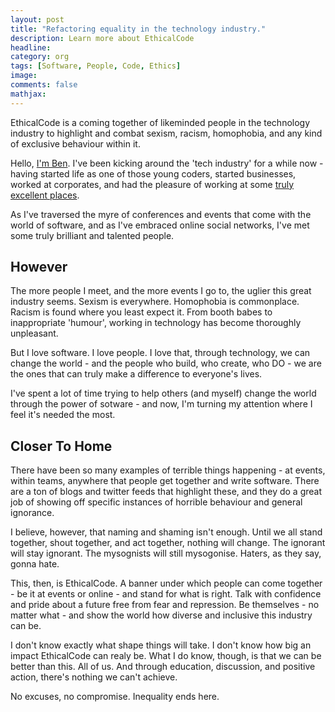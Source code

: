 ```yaml
---
layout: post
title: "Refactoring equality in the technology industry."
description: Learn more about EthicalCode
headline: 
category: org
tags: [Software, People, Code, Ethics]
image: 
comments: false
mathjax: 
---
```

EthicalCode is a coming together of likeminded people in the technology industry to highlight and combat sexism, racism, homophobia, and any kind of exclusive behaviour within it.

Hello, [I'm Ben](http://twitter.com/BenNunney). I've been kicking around the 'tech industry' for a while now - having started life as one of those young coders, started businesses, worked at corporates, and had the pleasure of working at some [truly excellent places](http://www.twilio.com).

As I've traversed the myre of conferences and events that come with the world of software, and as I've embraced online social networks, I've met some truly brilliant and talented people.

## However ##

The more people I meet, and the more events I go to, the uglier this great industry seems. Sexism is everywhere. Homophobia is commonplace. Racism is found where you least expect it. From booth babes to inappropriate 'humour', working in technology has become thoroughly unpleasant.

But I love software. I love people. I love that, through technology, we can change the world - and the people who build, who create, who DO - we are the ones that can truly make a difference to everyone's lives.

I've spent a lot of time trying to help others (and myself) change the world through the power of sotware - and now, I'm turning my attention where I feel it's needed the most.

## Closer To Home ##

There have been so many examples of terrible things happening - at events, within teams, anywhere that people get together and write software. There are a ton of blogs and twitter feeds that highlight these, and they do a great job of showing off specific instances of horrible behaviour and general ignorance.

I believe, however, that naming and shaming isn't enough. Until we all stand together, shout together, and act together, nothing will change. The ignorant will stay ignorant. The mysognists will still mysogonise. Haters, as they say, gonna hate.

This, then, is EthicalCode. A banner under which people can come together - be it at events or online - and stand for what is right. Talk with confidence and pride about a future free from fear and repression. Be themselves - no matter what - and show the world how diverse and inclusive this industry can be.

I don't know exactly what shape things will take. I don't know how big an impact EthicalCode can realy be. What I do know, though, is that we can be better than this. All of us. And through education, discussion, and positive action, there's nothing we can't achieve.

No excuses, no compromise. Inequality ends here.